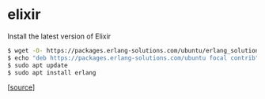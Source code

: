 # elixir

Install the latest version of Elixir

```bash
$ wget -O- https://packages.erlang-solutions.com/ubuntu/erlang_solutions.asc | sudo apt-key add -
$ echo "deb https://packages.erlang-solutions.com/ubuntu focal contrib" | sudo tee /etc/apt/sources.list.d/erlang-solution.list
$ sudo apt update
$ sudo apt install erlang
```

[[source](https://computingforgeeks.com/how-to-install-latest-erlang-on-ubuntu-linux/)]

